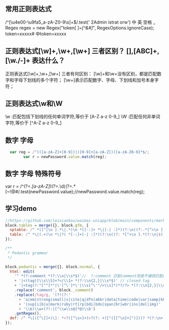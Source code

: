



## 常用正则表达式
/^[\u4e00-\u9fa5_a-zA-Z0-9\s]+$/.test(' 2Admin istrat orw')     中 英 空格 _
Regex regex = new Regex("token[ ]*=[^&#]*", RegexOptions.IgnoreCase); token=xxxxx# 中token=xxxxx


## 正则表达式[\w]+,\w+,[\w+] 三者区别？ [],[ABC]+,[\w./-]+ 表达什么？
正则表达式[\w]+,\w+,[\w+] 三者有何区别：
[\w]+和\w+没有区别，都是匹配数字和字母下划线的多个字符；
[\w+]表示匹配数字、字母、下划线和加号本身字符；

## 正则表达式\w和\W
\w :匹配包括下划线的任何单词字符,等价于 [A-Z a-z 0-9_]
\W :匹配任何非单词字符,等价于 [^A-Z a-z 0-9_]



##  数字 字母
```js
  var reg = /^(([a-zA-Z]+[0-9])|([0-9]+[a-zA-Z]))[a-zA-Z0-9]*$/;
        var r = newPassword.value.match(reg);
```
##  数字 字母 特殊符号
var r = /^(?=.*[a-zA-Z])(?=.*\d)(?=.*[~!@#$%^&*()_+`\-={}:";'<>?,.\/]).{1,16}$/.test(newPassword.value);//newPassword.value.match(reg);


## 学习demo
```js
//https://github.com/leixiaokou/waimai-uniapp/blob/main/components/marked/lib/marked.js
block.tables = merge({}, block.gfm, {
  nptable: /^ *([^|\n ].*\|.*)\n *([-:]+ *\|[-| :]*)(?:\n((?:.*[^>\n ].*(?:\n|$))*)\n*|$)/,
  table: /^ *\|(.+)\n *\|?( *[-:]+[-| :]*)(?:\n((?: *[^>\n ].*(?:\n|$))*)\n*|$)/
});

/**
 * Pedantic grammar
 */

block.pedantic = merge({}, block.normal, {
  html: edit(
    '^ *(?:comment *(?:\\n|\\s*$)'//  ?:comment 匹配comment但是不捕获匹配的文本     
    + '|<(tag)[\\s\\S]+?</\\1> *(?:\\n{2,}|\\s*$)' // closed tag
    + '|<tag(?:"[^"]*"|\'[^\']*\'|\\s[^\'"/>\\s]*)*?/?> *(?:\\n{2,}|\\s*$))')
    .replace('comment', block._comment)
    .replace(/tag/g, '(?!(?:'
      + 'a|em|strong|small|s|cite|q|dfn|abbr|data|time|code|var|samp|kbd|sub'
      + '|sup|i|b|u|mark|ruby|rt|rp|bdi|bdo|span|br|wbr|ins|del|img)'
      + '\\b)\\w+(?!:|[^\\w\\s@]*@)\\b')
    .getRegex(),
  def: /^ *\[([^\]]+)\]: *<?([^\s>]+)>?(?: +(["(][^\n]+[")]))? *(?:\n+|$)/
});
```